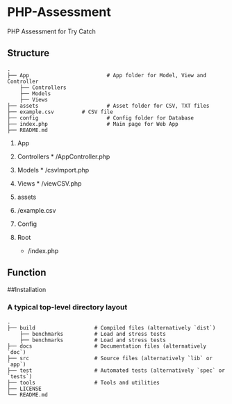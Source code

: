 # PHP-Assessment
PHP Assessment for Try Catch

## Structure

    .
    ├── App                     	# App folder for Model, View and Controller
    	├── Controllers
    	├── Models
    	├── Views
    ├── assets                  	# Asset folder for CSV, TXT files
	├── example.csv			# CSV file
    ├── config                  	# Config folder for Database
    ├── index.php               	# Main page for Web App
    ├── README.md

1. App
  1. Controllers
    * /AppController.php
  2. Models
    * /csvImport.php
  3. Views
    * /viewCSV.php
2. assets
  1. /example.csv
3. Config

4. Root
    * /index.php

## Function

##Installation


### A typical top-level directory layout

    .
    ├── build                   # Compiled files (alternatively `dist`)
        ├── benchmarks          # Load and stress tests
        ├── benchmarks          # Load and stress tests
    ├── docs                    # Documentation files (alternatively `doc`)
    ├── src                     # Source files (alternatively `lib` or `app`)
    ├── test                    # Automated tests (alternatively `spec` or `tests`)
    ├── tools                   # Tools and utilities
    ├── LICENSE
    └── README.md
